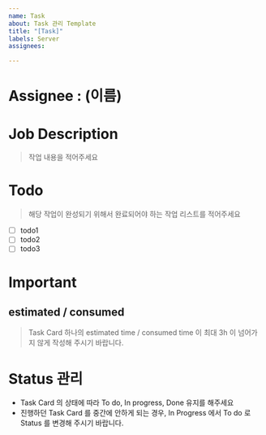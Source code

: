 ```yaml
---
name: Task
about: Task 관리 Template
title: "[Task]"
labels: Server
assignees: 

---
```


# Assignee : (이름)

# Job Description
> 작업 내용을 적어주세요



# Todo
> 해당 작업이 완성되기 위해서 완료되어야 하는 작업 리스트를 적어주세요

- [ ] todo1
- [ ] todo2
- [ ] todo3

# Important
## estimated / consumed
> Task Card 하나의 estimated time / consumed time 이 최대 3h 이 넘어가지 않게 작성해 주시기 바랍니다.

# Status 관리
- Task Card 의 상태에 따라 To do, In progress, Done 유지를 해주세요
- 진행하던 Task Card 를 중간에 안하게 되는 경우, In Progress 에서 To do 로 Status 를 변경해 주시기 바랍니다.
